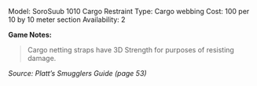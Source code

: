 Model: SoroSuub 1010 Cargo Restraint
Type: Cargo webbing
Cost: 100 per 10 by 10 meter section
Availability: 2

**Game Notes:**
> Cargo netting straps have 3D Strength for purposes of resisting damage.

*Source: Platt’s Smugglers Guide (page 53)*